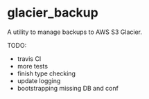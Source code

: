 # glacier_backup

A utility to manage backups to AWS S3 Glacier.

TODO:
* travis CI
* more tests
* finish type checking
* update logging
* bootstrapping missing DB and conf
